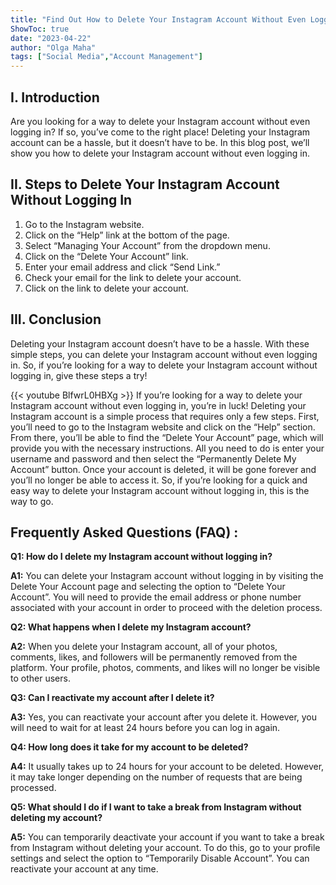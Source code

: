 ```yaml
---
title: "Find Out How to Delete Your Instagram Account Without Even Logging In!"
ShowToc: true 
date: "2023-04-22"
author: "Olga Maha" 
tags: ["Social Media","Account Management"]
---
```

## I. Introduction

Are you looking for a way to delete your Instagram account without even logging in? If so, you’ve come to the right place! Deleting your Instagram account can be a hassle, but it doesn’t have to be. In this blog post, we’ll show you how to delete your Instagram account without even logging in. 

## II. Steps to Delete Your Instagram Account Without Logging In

1. Go to the Instagram website. 
2. Click on the “Help” link at the bottom of the page.
3. Select “Managing Your Account” from the dropdown menu.
4. Click on the “Delete Your Account” link.
5. Enter your email address and click “Send Link.”
6. Check your email for the link to delete your account.
7. Click on the link to delete your account.

## III. Conclusion

Deleting your Instagram account doesn’t have to be a hassle. With these simple steps, you can delete your Instagram account without even logging in. So, if you’re looking for a way to delete your Instagram account without logging in, give these steps a try!

{{< youtube BlfwrL0HBXg >}} 
If you’re looking for a way to delete your Instagram account without even logging in, you’re in luck! Deleting your Instagram account is a simple process that requires only a few steps. First, you’ll need to go to the Instagram website and click on the “Help” section. From there, you’ll be able to find the “Delete Your Account” page, which will provide you with the necessary instructions. All you need to do is enter your username and password and then select the “Permanently Delete My Account” button. Once your account is deleted, it will be gone forever and you’ll no longer be able to access it. So, if you’re looking for a quick and easy way to delete your Instagram account without logging in, this is the way to go.

## Frequently Asked Questions (FAQ) :
**Q1: How do I delete my Instagram account without logging in?**

**A1:** You can delete your Instagram account without logging in by visiting the Delete Your Account page and selecting the option to “Delete Your Account”. You will need to provide the email address or phone number associated with your account in order to proceed with the deletion process. 

**Q2: What happens when I delete my Instagram account?**

**A2:** When you delete your Instagram account, all of your photos, comments, likes, and followers will be permanently removed from the platform. Your profile, photos, comments, and likes will no longer be visible to other users. 

**Q3: Can I reactivate my account after I delete it?**

**A3:** Yes, you can reactivate your account after you delete it. However, you will need to wait for at least 24 hours before you can log in again. 

**Q4: How long does it take for my account to be deleted?**

**A4:** It usually takes up to 24 hours for your account to be deleted. However, it may take longer depending on the number of requests that are being processed. 

**Q5: What should I do if I want to take a break from Instagram without deleting my account?**

**A5:** You can temporarily deactivate your account if you want to take a break from Instagram without deleting your account. To do this, go to your profile settings and select the option to “Temporarily Disable Account”. You can reactivate your account at any time.


